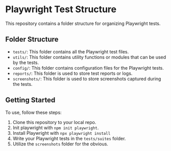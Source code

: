 # Playwright Test Structure

This repository contains a folder structure for organizing Playwright tests.

## Folder Structure

- `tests/`: This folder contains all the Playwright test files.
- `utils/`: This folder contains utility functions or modules that can be used by the tests.
- `config/`: This folder contains configuration files for the Playwright tests.
- `reports/`: This folder is used to store test reports or logs.
- `screenshots/`: This folder is used to store screenshots captured during the tests.

## Getting Started

To use, follow these steps:

1. Clone this repository to your local repo.
2. Init playwright with `npm init playwright`.
3. Install Playwright with `npx playwright install`
4. Write your Playwright tests in the `tests/suites` folder.
5. Utilize the `screenshots` folder for the obvious.
